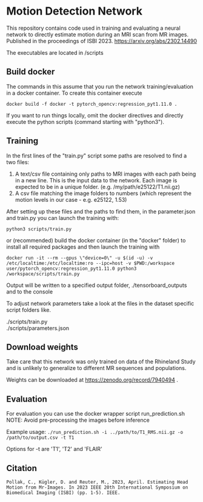 # Motion Detection Network

This repository contains code used in training and evaluating a neural network to directly estimate motion during an MRI scan from MR images. Published in the proceedings of ISBI 2023. https://arxiv.org/abs/2302.14490


The executables are located in /scripts


## Build docker

The commands in this assume that you run the network training/evaluation in a docker container.
To create this container execute

```docker build -f docker -t pytorch_opencv:regression_pyt1.11.0 .```

If you want to run things locally, omit the docker directives and directly execute the python scripts (command starting with "python3").


## Training

In the first lines of the "train.py" script some paths are resolved to find a two files:

1. A text/csv file containing only paths to MRI images with each path being in a new line. This is the input data to the network. Each image is expected to be in a unique folder. (e.g. /my/path/e25122/T1.nii.gz)
2. A csv file matching the image folders to numbers (which represent the motion levels in our case - e.g.  e25122, 1.53)

After setting up these files and the paths to find them, in the parameter.json and train.py you can launch the training with:

```python3 scripts/train.py```

or (recommended) build the docker container (in the "docker" folder) to install all required packages and then launch the training with

```docker run -it --rm --gpus \"device=0\" -u $(id -u) -v /etc/localtime:/etc/localtime:ro --ipc=host -v $PWD:/workspace user/pytorch_opencv:regression_pyt1.11.0 python3 /workspace/scripts/train.py```

Output will be written to a specified output folder, ./tensorboard_outputs and to the console

To adjust network parameters take a look at the files in the dataset specific script folders like.

./scripts/train.py \
./scripts/parameters.json


## Download weights

Take care that this network was only trained on data of the Rhineland Study and is unlikely to generalize to different MR sequences and populations.

Weights can be downloaded at https://zenodo.org/record/7940494 .


## Evaluation

For evaluation you can use the docker wrapper script run_prediction.sh
NOTE: Avoid pre-processing the images before inference

Example usage:
```./run_prediction.sh -i ../path/to/T1_RMS.nii.gz -o /path/to/output.csv -t T1```

Options for -t are 'T1', 'T2' and 'FLAIR'


## Citation

```
Pollak, C., Kügler, D. and Reuter, M., 2023, April. Estimating Head Motion from Mr-Images. In 2023 IEEE 20th International Symposium on Biomedical Imaging (ISBI) (pp. 1-5). IEEE.
```


